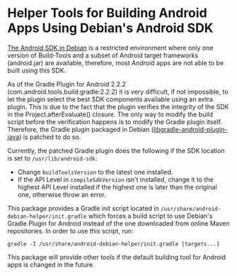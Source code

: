 Helper Tools for Building Android Apps Using Debian's Android SDK
=================================================================

[The Android SDK in Debian](https://packages.debian.org/unstable/android-sdk) is
a restricted environment where only one version of Build-Tools and a subset of
Android target frameworks (android.jar) are available, therefore, most Android
apps are not able to be built using this SDK.

As of the Gradle Plugin for Android 2.2.2 (com.android.tools.build:gradle:2.2.2)
it is very difficult, if not impossible, to let the plugin select the best SDK
components available using an extra plugin. This is due to the fact that the
plugin verifies the integrity of the SDK in the Project.afterEvaluate() closure.
The only way to modify the build script before the verification happens is to
modify the Gradle plugin itself. Therefore, the Gradle plugin packaged in Debian
([libgradle-android-plugin-java](https://packages.debian.org/unstable/libgradle-android-plugin-java))
is patched to do so.

Currently, the patched Gradle plugin does the following if the SDK location is
set to `/usr/lib/android-sdk`:

  * Change `buildToolsVersion` to the latest one installed.
  * If the API Level in `compileSdkVersion` isn't installed, change it to the
    highest API Level installed if the highest one is later than the original
    one, otherwise throw an error.

This package provides a Gradle init script located in
`/usr/share/android-debian-helper/init.gradle` which forces a build script to
use Debian's Gradle Plugin for Android instead of the one downloaded from online
Maven repositories. In order to use this script, run:

```
gradle -I /usr/share/android-debian-helper/init.gradle [targets...]
```

This package will provide other tools if the default building tool for Android
apps is changed in the future.